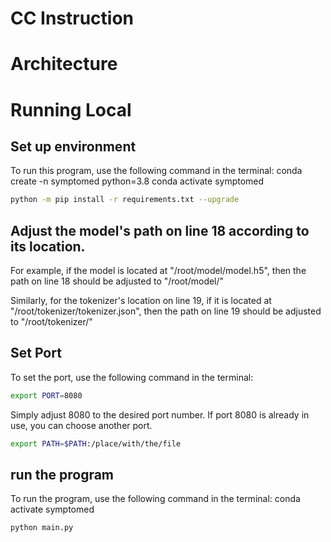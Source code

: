 # CC Instruction

# Architecture

# Running Local

## Set up environment
To run this program, use the following command in the terminal:
conda create -n symptomed python=3.8
conda activate symptomed

```bash
python -m pip install -r requirements.txt --upgrade
```


## Adjust the model's path on line 18 according to its location.

For example, if the model is located at "/root/model/model.h5", then the path on line 18 should be adjusted to "/root/model/"

Similarly, for the tokenizer's location on line 19, if it is located at "/root/tokenizer/tokenizer.json",
then the path on line 19 should be adjusted to "/root/tokenizer/"



## Set Port
To set the port, use the following command in the terminal:

```bash
export PORT=8080
```
Simply adjust 8080 to the desired port number. If port 8080 is already in use, you can choose another port.

```bash
export PATH=$PATH:/place/with/the/file
```


## run the program
To run the program, use the following command in the terminal:
conda activate symptomed

```bash
python main.py
```
